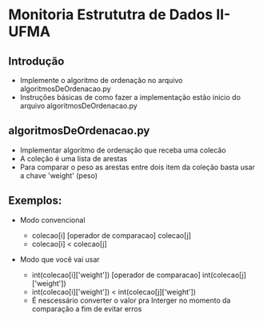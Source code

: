 # Monitoria Estrututra de Dados II-UFMA
## Introdução
- Implemente o algoritmo de ordenação no arquivo algoritmosDeOrdenacao.py
- Instruções básicas de como fazer a implementação estão inicio do arquivo algoritmosDeOrdenacao.py

## algoritmosDeOrdenacao.py
- Implementar algoritmo de ordenação que receba uma colecão
- A coleção é uma lista de arestas
- Para comparar o peso as arestas entre dois item da coleção basta usar a chave 'weight' (peso)

## Exemplos:
- Modo convencional
  - colecao[i] [operador de comparacao] colecao[j]
  - colecao[i] < colecao[j]

- Modo que você vai usar
  - int(colecao[i]['weight']) [operador de comparacao] int(colecao[j]['weight'])
  - int(colecao[i]['weight']) < int(colecao[j]['weight'])
  - É nescessário converter o valor pra Interger no momento da comparação a fim de evitar erros
